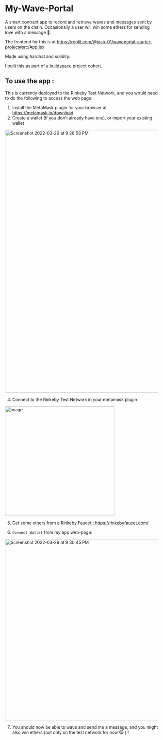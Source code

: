 # My-Wave-Portal

A smart contract app to record and retrieve waves and messages sent by users on the chain.
Occasionally a user will win some ethers for sending love with a message 🎉. 

The frontend for this is at https://replit.com/@josh-01/waveportal-starter-project#src/App.jsx 

Made using hardhat and solidity.

I built this as part of a [buildspace](https://buildspace.so/) project cohort.

## To use the app :

This is currently deployed to the Rinkeby Test Network, 
and you would need to do the following to access the web page:

1. Install the MetaMask plugin for your browser at https://metamask.io/download
2. Create a wallet (If you don't already have one), or import your existing wallet
<img width="863" alt="Screenshot 2022-03-29 at 9 26 58 PM" src="https://user-images.githubusercontent.com/58063491/160654393-637ecf70-9fdc-4263-ba13-6593783dec46.png">

4. Connect to the Rinkeby Test Network in your metamask plugin
<img width="360" alt="image" src="https://user-images.githubusercontent.com/58063491/160654471-d8c2c2a0-5ceb-49f5-a4ea-9a194f59354a.png">

5. Get some ethers from a Rinkeby Faucet : https://rinkebyfaucet.com/ 

6. `Connect Wallet` from my app web-page:
<img width="595" alt="Screenshot 2022-03-29 at 9 30 45 PM" src="https://user-images.githubusercontent.com/58063491/160655086-4c73acea-effe-4c14-8782-cf2dfaede0ec.png">

7. You should now be able to wave and send me a message, and you might also win ethers (but only on the test network for now 😸 ) !

